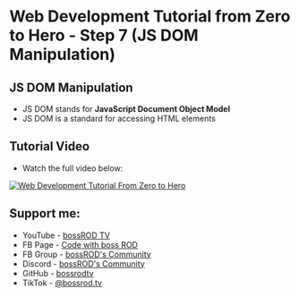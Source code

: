 # Web Development Tutorial from Zero to Hero - Step 7 (JS DOM Manipulation)

## JS DOM Manipulation
- JS DOM stands for **JavaScript Document Object Model**
- JS DOM is a standard for accessing HTML elements

## Tutorial Video

- Watch the full video below:

[![Web Development Tutorial From Zero to Hero](https://img.youtube.com/vi/soon/0.jpg)](https://www.youtube.com/watch?v=soon)

## Support me:

- YouTube - [bossROD TV](https://www.youtube.com/bossrodtv)
- FB Page - [Code with boss ROD](https://www.facebook.com/codewithbossrod)
- FB Group - [bossROD's Community](https://www.facebook.com/groups/bossrodscommunity)
- Discord - [bossROD's Community](https://discord.gg/kvZQQzBFhD)
- GitHub - [bossrodtv](https://www.github.com/bossrodtv)
- TikTok - [@bossrod.tv](https://www.tiktok.com/@bossrod.tv)